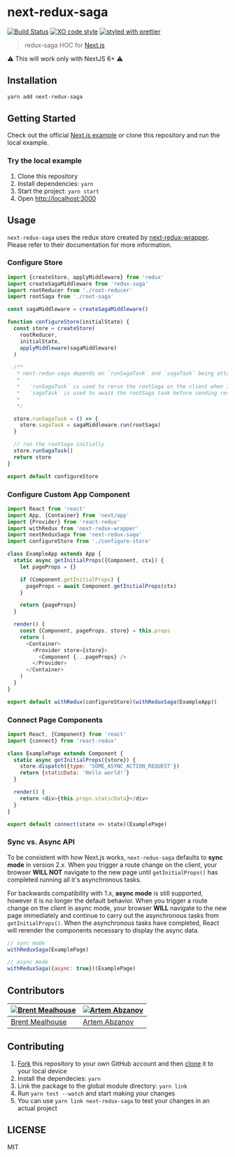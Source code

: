# next-redux-saga

[![Build Status](https://travis-ci.org/bmealhouse/next-redux-saga.svg?branch=master)](https://travis-ci.org/bmealhouse/next-redux-saga)
[![XO code style](https://img.shields.io/badge/code_style-XO-5ed9c7.svg)](https://github.com/sindresorhus/xo)
[![styled with prettier](https://img.shields.io/badge/styled_with-prettier-ff69b4.svg)](https://github.com/prettier/prettier)

> redux-saga HOC for [Next.js](https://github.com/zeit/next.js/)

:warning: This will work only with NextJS 6+ :warning:

## Installation

```sh
yarn add next-redux-saga
```

## Getting Started

Check out the official [Next.js example](https://github.com/zeit/next.js/tree/canary/examples/with-redux-saga) or clone this repository and run the local example.

### Try the local example

1. Clone this repository
1. Install dependencies: `yarn`
1. Start the project: `yarn start`
1. Open [http://localhost:3000](http://localhost:3000)

## Usage

`next-redux-saga` uses the redux store created by [next-redux-wrapper](https://github.com/kirill-konshin/next-redux-wrapper). Please refer to their documentation for more information.

### Configure Store

```js
import {createStore, applyMiddleware} from 'redux'
import createSagaMiddleware from 'redux-saga'
import rootReducer from './root-reducer'
import rootSaga from './root-saga'

const sagaMiddleware = createSagaMiddleware()

function configureStore(initialState) {
  const store = createStore(
    rootReducer,
    initialState,
    applyMiddleware(sagaMiddleware)
  )

  /**
   * next-redux-saga depends on `runSagaTask` and `sagaTask` being attached to the store.
   *
   *   `runSagaTask` is used to rerun the rootSaga on the client when in sync mode (default)
   *   `sagaTask` is used to await the rootSaga task before sending results to the client
   *
   */

  store.runSagaTask = () => {
    store.sagaTask = sagaMiddleware.run(rootSaga)
  }

  // run the rootSaga initially
  store.runSagaTask()
  return store
}

export default configureStore
```

### Configure Custom App Component

```js
import React from 'react'
import App, {Container} from 'next/app'
import {Provider} from 'react-redux'
import withRedux from 'next-redux-wrapper'
import nextReduxSaga from 'next-redux-saga'
import configureStore from './configure-store'

class ExampleApp extends App {
  static async getInitialProps({Component, ctx}) {
    let pageProps = {}

    if (Component.getInitialProps) {
      pageProps = await Component.getInitialProps(ctx)
    }

    return {pageProps}
  }

  render() {
    const {Component, pageProps, store} = this.props
    return (
      <Container>
        <Provider store={store}>
          <Component {...pageProps} />
        </Provider>
      </Container>
    )
  }
}

export default withRedux(configureStore)(withReduxSaga(ExampleApp))
```

### Connect Page Components

```js
import React, {Component} from 'react'
import {connect} from 'react-redux'

class ExamplePage extends Component {
  static async getInitialProps({store}) {
    store.dispatch({type: 'SOME_ASYNC_ACTION_REQUEST'})
    return {staticData: 'Hello world!'}
  }

  render() {
    return <div>{this.props.staticData}</div>
  }
}

export default connect(state => state)(ExamplePage)
```

### Sync vs. Async API

To be consistent with how Next.js works, `next-redux-saga` defaults to **sync mode** in version 2.x. When you trigger a route change on the client, your browser **WILL NOT** navigate to the new page until `getInitialProps()` has completed running all it's asynchronous tasks.

For backwards compatibility with 1.x, **async mode** is still supported, however it is no longer the default behavior. When you trigger a route change on the client in async mode, your browser **WILL** navigate to the new page immediately and continue to carry out the asynchronous tasks from `getInitialProps()`. When the asynchronous tasks have completed, React will rerender the components necessary to display the async data.

```js
// sync mode
withReduxSaga(ExamplePage)

// async mode
withReduxSaga({async: true})(ExamplePage)
```

## Contributors

| [![Brent Mealhouse](https://github.com/bmealhouse.png?size=100)](https://github.com/bmealhouse) | [![Artem Abzanov](https://github.com/JerryCauser.png?size=100)](https://github.com/JerryCauser) |
| ----------------------------------------------------------------------------------------------- | ----------------------------------------------------------------------------------------------- |
| [Brent Mealhouse](https://github.com/bmealhouse)                                                | [Artem Abzanov](https://github.com/JerryCauser)                                                 |

## Contributing

1. [Fork](https://help.github.com/articles/fork-a-repo/) this repository to your own GitHub account and then [clone](https://help.github.com/articles/cloning-a-repository/) it to your local device
1. Install the dependecies: `yarn`
1. Link the package to the global module directory: `yarn link`
1. Run `yarn test --watch` and start making your changes
1. You can use `yarn link next-redux-saga` to test your changes in an actual project

## LICENSE

MIT
